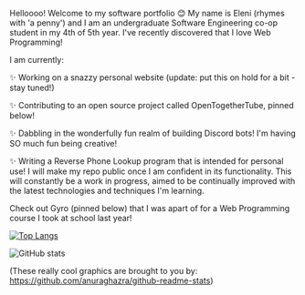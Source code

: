 <!--- ![Eleni's Logo](https://github.com/elenirotsides/My-Personal-Website/blob/dev/src/public/ER_logo.png?raw=true) --->

Helloooo! Welcome to my software portfolio :blush: My name is Eleni (rhymes with 'a penny') and I am an undergraduate Software Engineering co-op student in my 4th of 5th year. I've recently discovered that I love Web Programming! 

I am currently:

✨ Working on a snazzy personal website (update: put this on hold for a bit - stay tuned!)

✨ Contributing to an open source project called OpenTogetherTube, pinned below!

✨ Dabbling in the wonderfully fun realm of building Discord bots! I'm having SO much fun being creative!

✨ Writing a Reverse Phone Lookup program that is intended for personal use! I will make my repo public once I am confident in its functionality. This will constantly be a work in progress, aimed to be continually improved with the latest technologies and techniques I'm learning. 

Check out Gyro (pinned below) that I was apart of for a Web Programming course I took at school last year!

[![Top Langs](https://github-readme-stats.vercel.app/api/top-langs/?username=elenirotsides&langs_count=5&layout=compact&theme=dracula)](https://github.com/anuraghazra/github-readme-stats)

![GitHub stats](https://github-readme-stats.vercel.app/api?username=elenirotsides&count_private=true&theme=dracula&show_icons=true)  

(These really cool graphics are brought to you by: https://github.com/anuraghazra/github-readme-stats)
